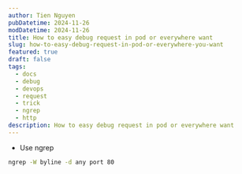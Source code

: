 ```yaml
---
author: Tien Nguyen
pubDatetime: 2024-11-26
modDatetime: 2024-11-26
title: How to easy debug request in pod or everywhere want
slug: how-to-easy-debug-request-in-pod-or-everywhere-you-want
featured: true
draft: false
tags:
  - docs
  - debug
  - devops
  - request
  - trick
  - ngrep
  - http
description: How to easy debug request in pod or everywhere want
---
```

- Use ngrep
```bash
ngrep -W byline -d any port 80
```
